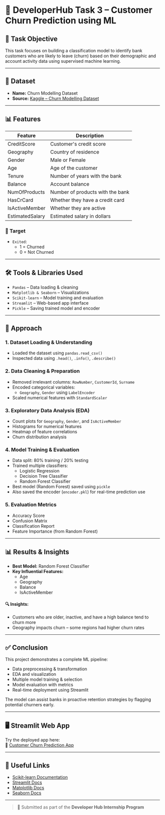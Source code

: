 # 📘 DeveloperHub Task 3 – Customer Churn Prediction using ML

## 📌 Task Objective

This task focuses on building a classification model to identify bank customers who are likely to leave (churn) based on their demographic and account activity data using supervised machine learning.

---

## 📁 Dataset

- **Name:** Churn Modelling Dataset  
- **Source:** [Kaggle – Churn Modelling Dataset](https://www.kaggle.com/datasets/shubhendra7/customer-churn-prediction)

---

## 📊 Features

| Feature          | Description                        |
|------------------|------------------------------------|
| CreditScore      | Customer's credit score            |
| Geography        | Country of residence               |
| Gender           | Male or Female                     |
| Age              | Age of the customer                |
| Tenure           | Number of years with the bank      |
| Balance          | Account balance                    |
| NumOfProducts    | Number of products with the bank   |
| HasCrCard        | Whether they have a credit card    |
| IsActiveMember   | Whether they are active            |
| EstimatedSalary  | Estimated salary in dollars        |

### 🎯 Target

- `Exited`:  
  - 1 = Churned  
  - 0 = Not Churned

---

## 🛠️ Tools & Libraries Used

- `Pandas` – Data loading & cleaning  
- `Matplotlib & Seaborn` – Visualizations  
- `Scikit-learn` – Model training and evaluation  
- `Streamlit` – Web-based app interface  
- `Pickle` – Saving trained model and encoder

---

## 🚀 Approach

### 1. Dataset Loading & Understanding
- Loaded the dataset using `pandas.read_csv()`
- Inspected data using `.head()`, `.info()`, `.describe()`

### 2. Data Cleaning & Preparation
- Removed irrelevant columns: `RowNumber`, `CustomerId`, `Surname`
- Encoded categorical variables:
  - `Geography`, `Gender` using `LabelEncoder`
- Scaled numerical features with `StandardScaler`

### 3. Exploratory Data Analysis (EDA)
- Count plots for `Geography`, `Gender`, and `IsActiveMember`
- Histograms for numerical features
- Heatmap of feature correlations
- Churn distribution analysis

### 4. Model Training & Evaluation
- Data split: 80% training / 20% testing
- Trained multiple classifiers:
  - Logistic Regression
  - Decision Tree Classifier
  - Random Forest Classifier
- Best model (Random Forest) saved using `pickle`
- Also saved the encoder (`encoder.pkl`) for real-time prediction use

### 5. Evaluation Metrics
- Accuracy Score
- Confusion Matrix
- Classification Report
- Feature Importance (from Random Forest)

---

## 📊 Results & Insights

- **Best Model:** Random Forest Classifier
- **Key Influential Features:**
  - Age
  - Geography
  - Balance
  - IsActiveMember

#### 🔍 Insights:
- Customers who are older, inactive, and have a high balance tend to churn more
- Geography impacts churn – some regions had higher churn rates

---

## ✅ Conclusion

This project demonstrates a complete ML pipeline:

- Data preprocessing & transformation  
- EDA and visualization  
- Multiple model training & selection  
- Model evaluation with metrics  
- Real-time deployment using Streamlit

The model can assist banks in proactive retention strategies by flagging potential churners early.

---

## 🖥️ Streamlit Web App

Try the deployed app here:  
🔗 [Customer Churn Prediction App](https://customer-churn-prediction-app-eappheqvayifhc9cou8ytwv.streamlit.app/)

---

## 🔗 Useful Links  
- [Scikit-learn Documentation](https://scikit-learn.org/)  
- [Streamlit Docs](https://docs.streamlit.io/)  
- [Matplotlib Docs](https://matplotlib.org/)  
- [Seaborn Docs](https://seaborn.pydata.org/)  

---

> 🔖 Submitted as part of the **Developer Hub Internship Program**

